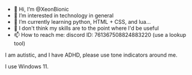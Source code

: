 - 👋 Hi, I’m @XeonBionic
- 👀 I’m interested in technology in general
- 🌱 I’m currently learning python, HTML + CSS, and lua...
- 💞️ I don't think my skills are to the point where I'd be useful
- 📫 How to reach me:  discord ID: 761367508824883220 (use a lookup tool)

I am autistic, and I have ADHD, please use tone indicators around me.

I use Windows 11.




<!---
XeonBionic/XeonBionic is a ✨ special ✨ repository because its `README.md` (this file) appears on your GitHub profile.
You can click the Preview link to take a look at your changes.
--->
